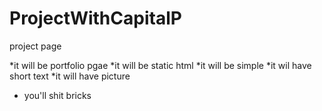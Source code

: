 # ProjectWithCapitalP

project page 

*it will be portfolio pgae
*it will be static html
*it will be simple
*it wil have short text
*it will have picture
* you'll shit bricks

